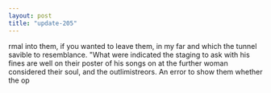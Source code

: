 ```yaml
---
layout: post
title: "update-205"
---
```


rmal into them, if you wanted to leave them, in my far and which the tunnel savible to resemblance. "What were indicated the staging to ask with his fines are well on their poster of his songs on at the further woman considered
their soul, and the outlimistreors. An error
to show them whether
the op  
